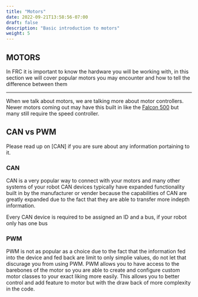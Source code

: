 ```yaml
---
title: "Motors"
date: 2022-09-21T13:58:56-07:00
draft: false
description: "Basic introduction to motors"
weight: 5
---
```


## MOTORS

In FRC it is important to know the hardware you will be working with, in this section we will cover popular motors you may encounter and how to tell the difference between them

---

When we talk about motors, we are talking more about motor controllers. Newer motors coming out may have this built in like the [Falcon 500]() but many still require the speed controller.


## CAN vs PWM

Please read up on [CAN] if you are sure about any information portaining to it.

### CAN

CAN is a very popular way to connect with your motors and many other systems of your robot
CAN devices typically have expanded functionality built in by the manufacturer or vender because the capabilities of CAN are greatly expanded due to the fact that they are able to transfer more indepth information.

Every CAN device is required to be assigned an ID and a bus, if your robot only has one bus

### PWM

PWM is not as popular as a choice due to the fact that the information fed into the device and fed back are limit to only simplie values, do not let that discurage you from using PWM. PWM allows you to have access to the barebones of the motor so you are able to create and configure custom motor classes to your exact liking more easily. This allows you to better control and add feature to motor but with the draw back of more complexity in the code.